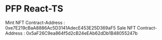 # PFP React-TS

Mint NFT Contract-Address : 0xe7E219cBaA8886Ac5D3141AdecE453E25D369aF5
Sale NFT Contract-Address : 0x5aF26C9ea864f5d2cB24eEAb62dDb1B48055247b
